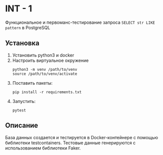 # INT - 1
Функциональное и первоманс-тестирование запроса `SELECT str LIKE pattern` в PostgreSQL
## Установка
 1. Установить python3 и docker
 2. Настроить виртуальное окружение
    ```
    python3 -m venv /path/to/venv
    source /path/to/venv/activate
    ```
 3. Поставить пакеты:
    ```
    pip install -r requirements.txt
    ```
 4. Запустить:
    ```
    pytest
    ```
## Описание
База данных создается и тестируется в Docker-контейнере с помощью библиотеки testcontainers.
Тестовые данные генерируются с использованием библиотеки Faker.
